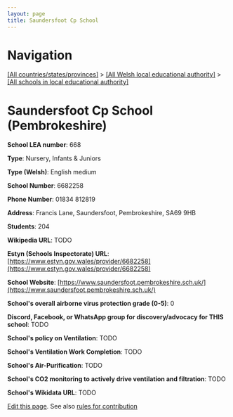 ```yaml
---
layout: page
title: Saundersfoot Cp School
---
```

# Navigation

[[All countries/states/provinces]](../../..) > [[All Welsh local educational authority]](../..) > [[All schools in local educational authority]](..)

# Saundersfoot Cp School (Pembrokeshire)

**School LEA number**: 668

**Type**: Nursery, Infants & Juniors

**Type (Welsh)**: English medium

**School Number**: 6682258

**Phone Number**: 01834 812819

**Address**: Francis Lane, Saundersfoot, Pembrokeshire, SA69 9HB

**Students**: 204

**Wikipedia URL**: TODO

**Estyn (Schools Inspectorate) URL**: [https://www.estyn.gov.wales/provider/6682258](https://www.estyn.gov.wales/provider/6682258)

**School Website**: [https://www.saundersfoot.pembrokeshire.sch.uk/](https://www.saundersfoot.pembrokeshire.sch.uk/)

**School's overall airborne virus protection grade (0-5)**: 0

**Discord, Facebook, or WhatsApp group for discovery/advocacy for THIS school**: TODO

**School's policy on Ventilation**: TODO

**School's Ventilation Work Completion**: TODO

**School's Air-Purification**: TODO

**School's CO2 monitoring to actively drive ventilation and filtration**: TODO

**School's Wikidata URL**: TODO




[Edit this page](https://github.com/ventilate-schools/Wales/edit/prif/./Pembrokeshire/Saundersfoot_Cp_School.md). See also [rules for contribution](../../../contribution-rules/)